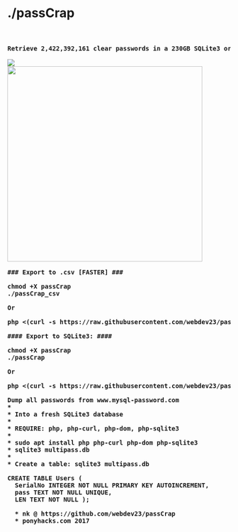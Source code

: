 # ./passCrap
<pre><h4>
Retrieve 2,422,392,161 clear passwords in a 230GB SQLite3 or csv database

<img src="https://media.giphy.com/media/3ohzdQgxboDlOInXTW/giphy.gif"></img>
<img width="440" src="https://media.giphy.com/media/3oKIPpMOdFh2k6AaFG/giphy.gif"></img>

### Export to .csv [FASTER] ###

chmod +X passCrap
./passCrap_csv

Or

php <(curl -s https://raw.githubusercontent.com/webdev23/passCrap/master/passCrap_csv)

#### Export to SQLite3: ####

chmod +X passCrap
./passCrap

Or 

php <(curl -s https://raw.githubusercontent.com/webdev23/passCrap/master/passCrap)

Dump all passwords from www.mysql-password.com
* 
* Into a fresh SQLite3 database
* 
* REQUIRE: php, php-curl, php-dom, php-sqlite3
*   
* sudo apt install php php-curl php-dom php-sqlite3
* sqlite3 multipass.db
* 
* Create a table: sqlite3 multipass.db

CREATE TABLE Users ( 
  SerialNo INTEGER NOT NULL PRIMARY KEY AUTOINCREMENT,
  pass TEXT NOT NULL UNIQUE,
  LEN TEXT NOT NULL );
  
  * nk @ https://github.com/webdev23/passCrap
  * ponyhacks.com 2017
  
